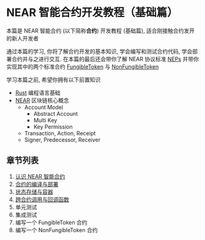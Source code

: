 # NEAR 智能合约开发教程（基础篇）

本篇是 NEAR 智能合约 (以下简称**合约**) 开发教程 (基础篇), 适合刚接触合约发开的新人开发者

通过本篇的学习, 你将了解合约开发的基本知识, 学会编写和测试合约代码, 学会部署合约并与之进行交互. 在本篇的最后还会带你了解 NEAR 协议标准
[NEPs](https://github.com/near/neps) 并带你实现其中的两个标准合约
[FungibleToken](https://github.com/near/NEPs/blob/master/neps/nep-0141.md) 与 
[NonFungibleToken](https://github.com/near/NEPs/blob/master/neps/nep-0171.md)

学习本篇之前, 希望你拥有以下前置知识
* [Rust](https://www.rust-lang.org/zh-CN) 编程语言基础
* [NEAR](https://docs.near.org/concepts/basics/protocol) 区块链核心概念
  * Account Model
    * Abstract Account
    * Multi Key
    * Key Permission
  * Transaction, Action, Receipt
  * Signer, Predecessor, Receiver

## 章节列表
1. [认识 NEAR 智能合约](./1.%20认识%20NEAR%20智能合约/README.md)
2. [合约的编译与部署](./2.%20合约的编译与部署/README.md)
3. [状态存储与容器](./3.%20容器与状态存储/README.md)
4. [跨合约调用与回调函数](./4.%20跨合约调用与回调函数/README.md)
5. 单元测试
6. 集成测试
7. 编写一个 FungibleToken 合约
8. 编写一个 NonFungibleToken 合约

